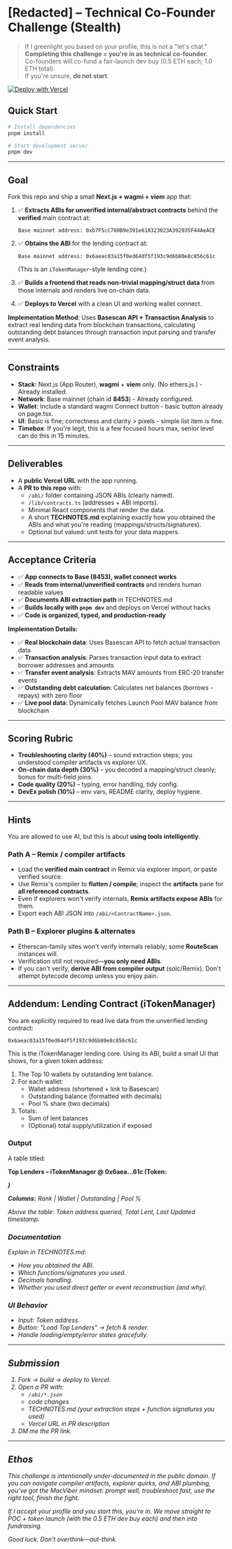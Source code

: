# [Redacted] – Technical Co-Founder Challenge (Stealth)

> If I greenlight you based on your profile, this is not a "let's chat."  
> **Completing this challenge = you're in as technical co-founder.**  
> Co-founders will co-fund a fair-launch dev buy (0.5 ETH each; 1.0 ETH total).  
> If you're unsure, **do not start**.

[![Deploy with Vercel](https://vercel.com/button)](https://vercel.com/new/clone?repository-url=https://github.com/your-username/stealth)

## Quick Start

```bash
# Install dependencies
pnpm install

# Start development server
pnpm dev
```

---

## Goal

Fork this repo and ship a small **Next.js + wagmi + viem** app that:

1. ✅ **Extracts ABIs for unverified internal/abstract contracts** behind the **verified** main contract at:
   ```
   Base mainnet address: 0xb7F5cC780B9e391e618323023A392935F44AeACE
   ```

2. ✅ **Obtains the ABI** for the lending contract at:
   ```
   Base mainnet address: 0x6aeac03a15f0ed64df5f193c9d6b80e8c856c61c
   ```
   (This is an `iTokenManager`-style lending core.)

3. ✅ **Builds a frontend that reads non-trivial mapping/struct data** from those internals and renders live on-chain data.

4. ✅ **Deploys to Vercel** with a clean UI and working wallet connect.

**Implementation Method**: Uses **Basescan API + Transaction Analysis** to extract real lending data from blockchain transactions, calculating outstanding debt balances through transaction input parsing and transfer event analysis.

---

## Constraints

- **Stack**: Next.js (App Router), **wagmi** + **viem** only. (No ethers.js.) - Already installed.
- **Network**: Base mainnet (chain id **8453**) - Already configured.
- **Wallet**: Include a standard wagmi Connect button - basic button already on page.tsx.
- **UI**: Basic is fine; correctness and clarity > pixels - simple list item is fine.
- **Timebox**: If you're legit, this is a few focused hours max, senior level can do this in 15 minutes.

---

## Deliverables

- A **public Vercel URL** with the app running.
- A **PR to this repo** with:
  - `/abi/` folder containing JSON ABIs (clearly named).
  - `/lib/contracts.ts` (addresses + ABI imports).
  - Minimal React components that render the data.
  - A short **TECHNOTES.md** explaining exactly how you obtained the ABIs and what you're reading (mappings/structs/signatures).
  - Optional but valued: unit tests for your data mappers.

---

## Acceptance Criteria

- ✅ **App connects to Base (8453), wallet connect works**
- ✅ **Reads from internal/unverified contracts** and renders human readable values
- ✅ **Documents ABI extraction path** in TECHNOTES.md
- ✅ **Builds locally with `pnpm dev`** and deploys on Vercel without hacks
- ✅ **Code is organized, typed, and production-ready**

**Implementation Details:**
- ✅ **Real blockchain data**: Uses Basescan API to fetch actual transaction data
- ✅ **Transaction analysis**: Parses transaction input data to extract borrower addresses and amounts
- ✅ **Transfer event analysis**: Extracts MAV amounts from ERC-20 transfer events
- ✅ **Outstanding debt calculation**: Calculates net balances (borrows - repays) with zero floor
- ✅ **Live pool data**: Dynamically fetches Launch Pool MAV balance from blockchain

---

## Scoring Rubric

- **Troubleshooting clarity (40%)** – sound extraction steps; you understood compiler artifacts vs explorer UX.
- **On-chain data depth (30%)** – you decoded a mapping/struct cleanly; bonus for multi-field joins.
- **Code quality (20%)** – typing, error handling, tidy config.
- **DevEx polish (10%)** – env vars, README clarity, deploy hygiene.

---

## Hints

You are allowed to use AI, but this is about **using tools intelligently**.

### Path A – Remix / compiler artifacts
- Load the **verified main contract** in Remix via explorer import, or paste verified source.
- Use Remix's compiler to **flatten / compile**; inspect the **artifacts** pane for **all referenced contracts**.
- Even if explorers won't verify internals, **Remix artifacts expose ABIs** for them.
- Export each ABI JSON into `/abi/<ContractName>.json`.

### Path B – Explorer plugins & alternates
- Etherscan-family sites won't verify internals reliably; some **RouteScan** instances will.
- Verification still not required—**you only need ABIs**.
- If you can't verify, **derive ABI from compiler output** (solc/Remix). Don't attempt bytecode decomp unless you enjoy pain.

---

## Addendum: Lending Contract (iTokenManager)

You are explicitly required to read live data from the unverified lending contract:

```
0x6aeac03a15f0ed64df5f193c9d6b80e8c856c61c
```

This is the iTokenManager lending core. Using its ABI, build a small UI that shows, for a given token address:

1. The Top 10 wallets by outstanding lent balance.
2. For each wallet:
   - Wallet address (shortened + link to Basescan)
   - Outstanding balance (formatted with decimals)
   - Pool % share (two decimals)
3. Totals:
   - Sum of lent balances
   - (Optional) total supply/utilization if exposed

### Output

A table titled:

**Top Lenders – iTokenManager @ 0x6aea…61c (Token: <address>)**

**Columns:** Rank | Wallet | Outstanding | Pool %

Above the table: Token address queried, Total Lent, Last Updated timestamp.

### Documentation

Explain in TECHNOTES.md:
- How you obtained the ABI.
- Which functions/signatures you used.
- Decimals handling.
- Whether you used direct getter or event reconstruction (and why).

### UI Behavior
- Input: Token address.
- Button: "Load Top Lenders" → fetch & render.
- Handle loading/empty/error states gracefully.

---

## Submission

1. Fork → build → deploy to Vercel.
2. Open a PR with:
   - `/abi/*.json`
   - code changes
   - TECHNOTES.md (your extraction steps + function signatures you used)
   - Vercel URL in PR description
3. DM me the PR link.

---

## Ethos

This challenge is intentionally under-documented in the public domain. If you can navigate compiler artifacts, explorer quirks, and ABI plumbing, you've got the MacViber mindset: prompt well, troubleshoot fast, use the right tool, finish the fight.

If I accept your profile and you start this, you're in. We move straight to POC + token launch (with the 0.5 ETH dev buy each) and then into fundraising.

Good luck. Don't overthink—out-think.